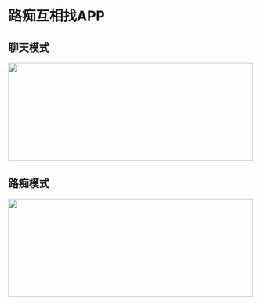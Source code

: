 # 路痴互相找APP

## 聊天模式
<img src="https://github.com/eggeggss/EggChat/blob/master/signalr1.gif" width="500" height="200" />

## 路痴模式
<img src="https://github.com/eggeggss/EggChat/blob/master/signalr2.gif" width="500" height="200" />

